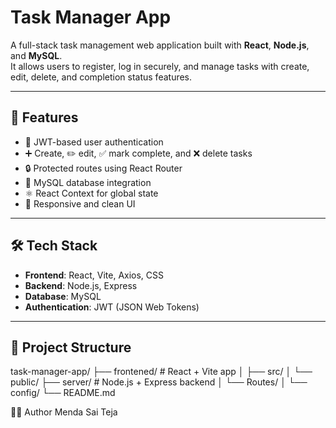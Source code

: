 # Task Manager App

A full-stack task management web application built with **React**, **Node.js**, and **MySQL**.  
It allows users to register, log in securely, and manage tasks with create, edit, delete, and completion status features.

---

## 🚀 Features

- 🔐 JWT-based user authentication
- ➕ Create, ✏️ edit, ✅ mark complete, and ❌ delete tasks
- 🔒 Protected routes using React Router
- 💾 MySQL database integration
- ⚛️ React Context for global state
- 🎯 Responsive and clean UI

---

## 🛠 Tech Stack

- **Frontend**: React, Vite, Axios, CSS
- **Backend**: Node.js, Express
- **Database**: MySQL
- **Authentication**: JWT (JSON Web Tokens)

---

## 📂 Project Structure
task-manager-app/
├── frontened/ # React + Vite app
│ ├── src/
│ └── public/
├── server/ # Node.js + Express backend
│ └── Routes/
│ └── config/
└── README.md

🙋‍♂️ Author
Menda Sai Teja
